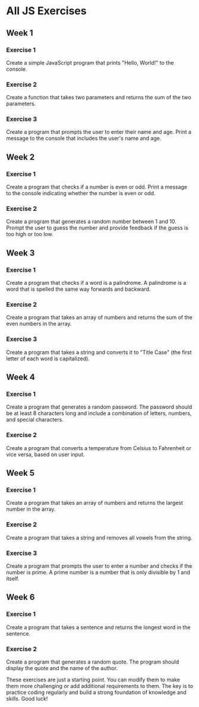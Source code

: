# All JS Exercises

## Week 1

### Exercise 1

Create a simple JavaScript program that prints "Hello, World!" to the console.

### Exercise 2

Create a function that takes two parameters and returns the sum of the two parameters.

### Exercise 3

Create a program that prompts the user to enter their name and age. Print a message to the console that includes the user's name and age.

## Week 2

### Exercise 1

Create a program that checks if a number is even or odd. Print a message to the console indicating whether the number is even or odd.

### Exercise 2

Create a program that generates a random number between 1 and 10. Prompt the user to guess the number and provide feedback if the guess is too high or too low.

## Week 3

### Exercise 1

Create a program that checks if a word is a palindrome. A palindrome is a word that is spelled the same way forwards and backward.

### Exercise 2

Create a program that takes an array of numbers and returns the sum of the even numbers in the array.

### Exercise 3

Create a program that takes a string and converts it to "Title Case" (the first letter of each word is capitalized).

## Week 4

### Exercise 1

Create a program that generates a random password. The password should be at least 8 characters long and include a combination of letters, numbers, and special characters.

### Exercise 2

Create a program that converts a temperature from Celsius to Fahrenheit or vice versa, based on user input.

## Week 5

### Exercise 1

Create a program that takes an array of numbers and returns the largest number in the array.

### Exercise 2

Create a program that takes a string and removes all vowels from the string.

### Exercise 3

Create a program that prompts the user to enter a number and checks if the number is prime. A prime number is a number that is only divisible by 1 and itself.

## Week 6

### Exercise 1

Create a program that takes a sentence and returns the longest word in the sentence.

### Exercise 2

Create a program that generates a random quote. The program should display the quote and the name of the author.

These exercises are just a starting point. You can modify them to make them more challenging or add additional requirements to them. The key is to practice coding regularly and build a strong foundation of knowledge and skills. Good luck!

